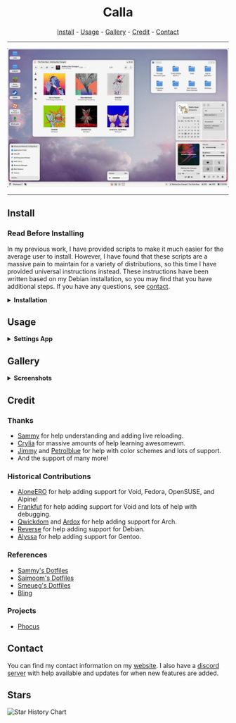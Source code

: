 <h1 align=center>Calla</h1>

<div align="center">
<a href="#install">Install</a> - <a href="#usage">Usage</a> - <a href="#gallery">Gallery</a> - <a href="#credit">Credit</a> - <a href="#contact">Contact</a>
</div>

---

![latest](.github/latest.png)

<!-- [showcase](https://github.com/Stardust-kyun/dotfiles/assets/56178655/d52b1338-b3f6-444e-b97c-59bdc2544414) -->

---

## Install

### Read Before Installing

In my previous work, I have provided scripts to make it much easier for the average user to install. However, I have found that these scripts are a massive pain to maintain for a variety of distributions, so this time I have provided universal instructions instead. These instructions have been written based on my Debian installation, so you may find that you have additional steps. If you have any questions, see <a href="#contact">contact</a>.

<details>
<summary><b>Installation</b></summary>

---

# Under Construction

Installation instructions are currently being revised as Calla is packaged for major distros. As of version 0.3.0-1, only Debian is supported. If you are attempting to install Calla on Debian, find the newest release in the releases tab. If you are attempting to install on other distros, make sure you have the following installed:

- AwesomeWM git
- Your distribution's package equivalents for line 4 of `DEBIAN/control` (the line that starts with `Depends:`)

Calla currently comes pre-packaged with a version of AwesomeWM git for Debian. To avoid issues, remove the `src/usr/local` directory of this repo as well as the `calla-awesome` and `calla-awesome-client` files in `src/usr/bin`. You will need to edit `src/usr/bin/calla` to run `awesome` instead of `calla-awesome`. Once this is complete, all you should need to do is copy the `src/usr` directory to your root directory, merging it with your current `usr` directory.

---

</details>

## Usage

<details>
<summary><b>Settings App</b></summary>

---

Calla contains a settings app to configure itself without editing any files. It can be opened through the settings icon in the control center, or by pressing `Mod+Shift+C`.

### General

- Terminal - The terminal to run on `Mod+Enter`
- Shutdown/Reboot - The commands to use to shutdown and reboot the system
- Fallback Password - The password Calla will use if it cannot use your user's password
- Font(s) - Fonts used throughout the desktop environment
- Battery - The name of your system's battery (found in `/sys/class/power_supply/`
- Wallpaper - If you would like to overwrite the theme's default wallpaper
- Screenshot Directory - The directory that screenshots are saved to

### Theme

- Color Scheme - The theme Calla will use
- Colors - The colors the theme will use, in base8
- Compositor Settings - Settings for the shadow picom sets
- Gui/Icon Theme - The names of the gui and icon themes the theme should use

---

</details>

## Gallery

<details>
<summary><b>Screenshots</b></summary>

---

### Apps
![apps](.github/apps.png)

### Launcher
![launcher](.github/launcher.png)

### Tag Preview
![preview](.github/preview.png)

### Volume/Brightness Popup
![volume](.github/volume.png)

### Lock Screen
![lockscreen](.github/lockscreen.png)

---

</details>

## Credit

### Thanks

- [Sammy](https://github.com/TorchedSammy) for help understanding and adding live reloading.
- [Crylia](https://github.com/Crylia) for massive amounts of help learning awesomewm.
- [Jimmy](https://github.com/Jimmysit0) and [Petrolblue](https://github.com/petrolblue) for help with color schemes and lots of support.
- And the support of many more!

### Historical Contributions

- [AloneERO](https://gitlab.com/AloneER0) for help adding support for Void, Fedora, OpenSUSE, and Alpine!
- [Frankfut](https://github.com/frankfutlg) for help adding support for Void and lots of help with debugging.
- [Qwickdom](https://github.com/Qwickdom) and [Ardox](https://github.com/LeVraiArdox) for help adding support for Arch.
- [Reverse](https://github.com/Reversedc) for help adding support for Debian.
- [Alyssa](https://github.com/alyssa-sudo) for help adding support for Gentoo.

### References

- [Sammy's Dotfiles](https://github.com/TorchedSammy/dotfiles)
- [Saimoom's Dotfiles](https://github.com/saimoomedits/dotfiles)
- [Smeueg's Dotfiles](https://github.com/Smeueg/Dotfiles)
- [Bling](https://github.com/BlingCorp/bling)

### Projects

- [Phocus](https://github.com/phocus/gtk)

## Contact

You can find my contact information on my [website](https://star.is-a.dev/). I also have a [discord server](https://discord.gg/38hQb6V8AW) with help available and updates for when new features are added.

## Stars

![Star History Chart](https://api.star-history.com/svg?repos=Stardust-kyun/calla&type=Date)

